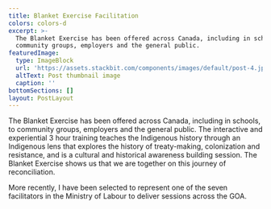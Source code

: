 ```yaml
---
title: Blanket Exercise Facilitation
colors: colors-d
excerpt: >-
  The Blanket Exercise has been offered across Canada, including in schools, to
  community groups, employers and the general public.
featuredImage:
  type: ImageBlock
  url: 'https://assets.stackbit.com/components/images/default/post-4.jpeg'
  altText: Post thumbnail image
  caption: ''
bottomSections: []
layout: PostLayout
---
```

The Blanket Exercise has been offered across Canada, including in schools, to community groups, employers and the general public. The interactive and experiential 3 hour training teaches the Indigenous history through an Indigenous lens that explores the history of treaty-making, colonization and resistance, and is a cultural and historical awareness building session. The Blanket Exercise shows us that we are together on this journey of reconciliation.

More recently, I have been selected to represent one of the seven facilitators in the Ministry of Labour to deliver sessions across the GOA.